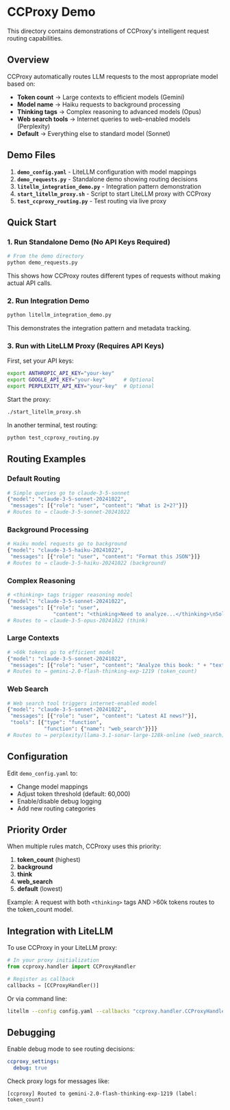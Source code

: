 # CCProxy Demo

This directory contains demonstrations of CCProxy's intelligent request routing capabilities.

## Overview

CCProxy automatically routes LLM requests to the most appropriate model based on:
- **Token count** → Large contexts to efficient models (Gemini)
- **Model name** → Haiku requests to background processing
- **Thinking tags** → Complex reasoning to advanced models (Opus)
- **Web search tools** → Internet queries to web-enabled models (Perplexity)
- **Default** → Everything else to standard model (Sonnet)

## Demo Files

1. **`demo_config.yaml`** - LiteLLM configuration with model mappings
2. **`demo_requests.py`** - Standalone demo showing routing decisions
3. **`litellm_integration_demo.py`** - Integration pattern demonstration
4. **`start_litellm_proxy.sh`** - Script to start LiteLLM proxy with CCProxy
5. **`test_ccproxy_routing.py`** - Test routing via live proxy

## Quick Start

### 1. Run Standalone Demo (No API Keys Required)

```bash
# From the demo directory
python demo_requests.py
```

This shows how CCProxy routes different types of requests without making actual API calls.

### 2. Run Integration Demo

```bash
python litellm_integration_demo.py
```

This demonstrates the integration pattern and metadata tracking.

### 3. Run with LiteLLM Proxy (Requires API Keys)

First, set your API keys:
```bash
export ANTHROPIC_API_KEY="your-key"
export GOOGLE_API_KEY="your-key"      # Optional
export PERPLEXITY_API_KEY="your-key"  # Optional
```

Start the proxy:
```bash
./start_litellm_proxy.sh
```

In another terminal, test routing:
```bash
python test_ccproxy_routing.py
```

## Routing Examples

### Default Routing
```python
# Simple queries go to claude-3-5-sonnet
{"model": "claude-3-5-sonnet-20241022",
 "messages": [{"role": "user", "content": "What is 2+2?"}]}
# Routes to → claude-3-5-sonnet-20241022
```

### Background Processing
```python
# Haiku model requests go to background
{"model": "claude-3-5-haiku-20241022",
 "messages": [{"role": "user", "content": "Format this JSON"}]}
# Routes to → claude-3-5-haiku-20241022 (background)
```

### Complex Reasoning
```python
# <thinking> tags trigger reasoning model
{"model": "claude-3-5-sonnet-20241022",
 "messages": [{"role": "user",
               "content": "<thinking>Need to analyze...</thinking>\nSolve P=NP"}]}
# Routes to → claude-3-5-opus-20241022 (think)
```

### Large Contexts
```python
# >60k tokens go to efficient model
{"model": "claude-3-5-sonnet-20241022",
 "messages": [{"role": "user", "content": "Analyze this book: " + "text"*20000}]}
# Routes to → gemini-2.0-flash-thinking-exp-1219 (token_count)
```

### Web Search
```python
# Web search tool triggers internet-enabled model
{"model": "claude-3-5-sonnet-20241022",
 "messages": [{"role": "user", "content": "Latest AI news?"}],
 "tools": [{"type": "function",
            "function": {"name": "web_search"}}]}
# Routes to → perplexity/llama-3.1-sonar-large-128k-online (web_search)
```

## Configuration

Edit `demo_config.yaml` to:
- Change model mappings
- Adjust token threshold (default: 60,000)
- Enable/disable debug logging
- Add new routing categories

## Priority Order

When multiple rules match, CCProxy uses this priority:
1. **token_count** (highest)
2. **background**
3. **think**
4. **web_search**
5. **default** (lowest)

Example: A request with both `<thinking>` tags AND >60k tokens routes to the token_count model.

## Integration with LiteLLM

To use CCProxy in your LiteLLM proxy:

```python
# In your proxy initialization
from ccproxy.handler import CCProxyHandler

# Register as callback
callbacks = [CCProxyHandler()]
```

Or via command line:
```bash
litellm --config config.yaml --callbacks "ccproxy.handler.CCProxyHandler"
```

## Debugging

Enable debug mode to see routing decisions:
```yaml
ccproxy_settings:
  debug: true
```

Check proxy logs for messages like:
```
[ccproxy] Routed to gemini-2.0-flash-thinking-exp-1219 (label: token_count)
```
